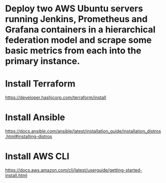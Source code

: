 # Deploy two AWS Ubuntu servers running Jenkins, Prometheus and Grafana containers in a hierarchical federation model and scrape some basic metrics from each into the primary instance.

# Install Terraform
https://developer.hashicorp.com/terraform/install
# Install Ansible
https://docs.ansible.com/ansible/latest/installation_guide/installation_distros.html#installing-distros
# Install AWS CLI
https://docs.aws.amazon.com/cli/latest/userguide/getting-started-install.html